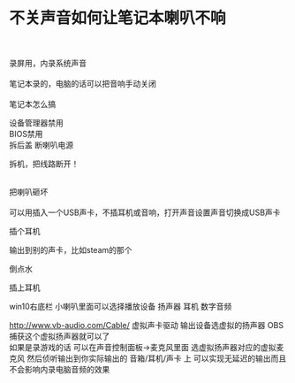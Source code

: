 # 不关声音如何让笔记本喇叭不响


<br />
<br />
录屏用，内录系统声音<br />
<br />
笔记本录的，电脑的话可以把音响手动关闭<br />
<br />
笔记本怎么搞

设备管理器禁用<br />
BIOS禁用<br />
拆后盖 断喇叭电源

拆机，把线路断开！<br />
<br />
<img src="static/image/smiley/default/lol.gif" smilieid="12" border="0" alt="" /><img src="static/image/smiley/default/lol.gif" smilieid="12" border="0" alt="" /><img src="static/image/smiley/default/lol.gif" smilieid="12" border="0" alt="" />

把喇叭砸坏<br />
<br />
可以用插入一个USB声卡，不插耳机或音响，打开声音设置声音切换成USB声卡

插个耳机 <img src="static/image/smiley/default/lol.gif" smilieid="12" border="0" alt="" />

输出到别的声卡，比如steam的那个

倒点水

插上耳机<br />


win10右底栏 小喇叭里面可以选择播放设备 扬声器 耳机 数字音频

http://www.vb-audio.com/Cable/ 虚拟声卡驱动 输出设备选虚拟的扬声器 OBS捕获这个虚拟扬声器就可以了<br />
<img id="aimg_a26OV" onclick="zoom(this, this.src, 0, 0, 0)" class="zoom" src="https://i.loli.net/2020/10/29/4UbOG8eaH2lwTQP.png" onmouseover="img_onmouseoverfunc(this)" onload="thumbImg(this)" border="0" alt="" /><br />
<img id="aimg_AW27q" onclick="zoom(this, this.src, 0, 0, 0)" class="zoom" src="https://i.loli.net/2020/10/29/PtaySKFrZUTE4ih.png" onmouseover="img_onmouseoverfunc(this)" onload="thumbImg(this)" border="0" alt="" /><br />
如果是录游戏的话 可以在声音控制面板-&gt;麦克风里面 选虚拟扬声器对应的虚拟麦克风 然后侦听输出到你实际输出的 音箱/耳机/声卡 上 可以实现无延迟的输出而且不会影响内录电脑音频的效果<br />
<img id="aimg_NzASz" onclick="zoom(this, this.src, 0, 0, 0)" class="zoom" src="https://i.loli.net/2020/10/29/TAMWJLhdYlCuSPg.png" onmouseover="img_onmouseoverfunc(this)" onload="thumbImg(this)" border="0" alt="" /><img id="aimg_BlG0Z" onclick="zoom(this, this.src, 0, 0, 0)" class="zoom" src="https://cdn.jsdelivr.net/gh/hishis/forum-master/public/images/patch.gif" onmouseover="img_onmouseoverfunc(this)" onload="thumbImg(this)" border="0" alt="" />
